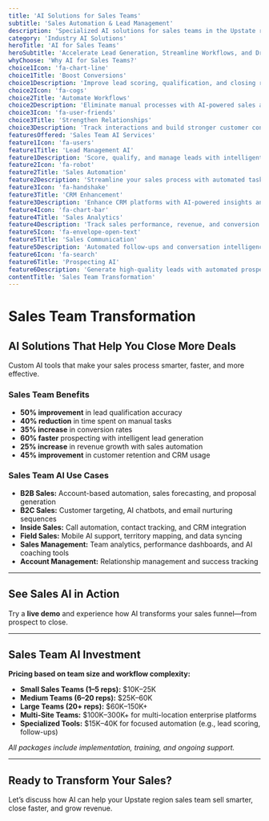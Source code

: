 ```yaml
---
title: 'AI Solutions for Sales Teams'
subtitle: 'Sales Automation & Lead Management'
description: 'Specialized AI solutions for sales teams in the Upstate region. From lead generation and pipeline automation to customer engagement and sales analytics. Built for sales professionals and business development teams.'
category: 'Industry AI Solutions'
heroTitle: 'AI for Sales Teams'
heroSubtitle: 'Accelerate Lead Generation, Streamline Workflows, and Drive Revenue Growth'
whyChoose: 'Why AI for Sales Teams?'
choice1Icon: 'fa-chart-line'
choice1Title: 'Boost Conversions'
choice1Description: 'Improve lead scoring, qualification, and closing rates with smart AI tools'
choice2Icon: 'fa-cogs'
choice2Title: 'Automate Workflows'
choice2Description: 'Eliminate manual processes with AI-powered sales automation'
choice3Icon: 'fa-user-friends'
choice3Title: 'Strengthen Relationships'
choice3Description: 'Track interactions and build stronger customer connections with AI CRM tools'
featuresOffered: 'Sales Team AI Services'
feature1Icon: 'fa-users'
feature1Title: 'Lead Management AI'
feature1Description: 'Score, qualify, and manage leads with intelligent automation and optimization'
feature2Icon: 'fa-robot'
feature2Title: 'Sales Automation'
feature2Description: 'Streamline your sales process with automated tasks and pipeline management'
feature3Icon: 'fa-handshake'
feature3Title: 'CRM Enhancement'
feature3Description: 'Enhance CRM platforms with AI-powered insights and relationship tracking'
feature4Icon: 'fa-chart-bar'
feature4Title: 'Sales Analytics'
feature4Description: 'Track sales performance, revenue, and conversion trends in real time'
feature5Icon: 'fa-envelope-open-text'
feature5Title: 'Sales Communication'
feature5Description: 'Automated follow-ups and conversation intelligence for better engagement'
feature6Icon: 'fa-search'
feature6Title: 'Prospecting AI'
feature6Description: 'Generate high-quality leads with automated prospecting and research tools'
contentTitle: 'Sales Team Transformation'
---
```


# Sales Team Transformation

## AI Solutions That Help You Close More Deals

Custom AI tools that make your sales process smarter, faster, and more effective.

### Sales Team Benefits

- **50% improvement** in lead qualification accuracy
- **40% reduction** in time spent on manual tasks
- **35% increase** in conversion rates
- **60% faster** prospecting with intelligent lead generation
- **25% increase** in revenue growth with sales automation
- **45% improvement** in customer retention and CRM usage

### Sales Team AI Use Cases

- **B2B Sales:** Account-based automation, sales forecasting, and proposal generation
- **B2C Sales:** Customer targeting, AI chatbots, and email nurturing sequences
- **Inside Sales:** Call automation, contact tracking, and CRM integration
- **Field Sales:** Mobile AI support, territory mapping, and data syncing
- **Sales Management:** Team analytics, performance dashboards, and AI coaching tools
- **Account Management:** Relationship management and success tracking

---

## See Sales AI in Action

Try a **live demo** and experience how AI transforms your sales funnel—from prospect to close.

---

## Sales Team AI Investment

**Pricing based on team size and workflow complexity:**

- **Small Sales Teams (1–5 reps):** $10K–25K
- **Medium Teams (6–20 reps):** $25K–60K
- **Large Teams (20+ reps):** $60K–150K+
- **Multi-Site Teams:** $100K–300K+ for multi-location enterprise platforms
- **Specialized Tools:** $15K–40K for focused automation (e.g., lead scoring, follow-ups)

_All packages include implementation, training, and ongoing support._

---

## Ready to Transform Your Sales?

Let’s discuss how AI can help your Upstate region sales team sell smarter, close faster, and grow revenue.
